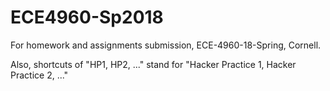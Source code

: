 # ECE4960-Sp2018


For homework and assignments submission, ECE-4960-18-Spring, Cornell.

Also, shortcuts of "HP1, HP2, ..." stand for "Hacker Practice 1, Hacker Practice 2, ..."
